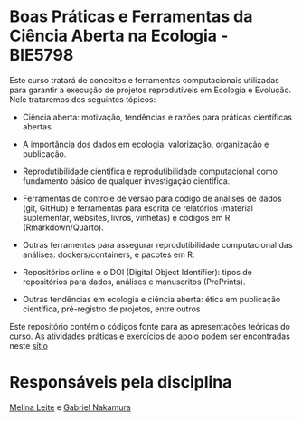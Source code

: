 
<!-- README.md is generated from README.Rmd. Please edit that file -->

# Boas Práticas e Ferramentas da Ciência Aberta na Ecologia - BIE5798

Este curso tratará de conceitos e ferramentas computacionais utilizadas
para garantir a execução de projetos reprodutíveis em Ecologia e
Evolução. Nele trataremos dos seguintes tópicos:

- Ciência aberta: motivação, tendências e razões para práticas
  científicas abertas.

- A importância dos dados em ecologia: valorização, organização e
  publicação.

- Reprodutibilidade científica e reprodutibilidade computacional como
  fundamento básico de qualquer investigação científica.

- Ferramentas de controle de versão para código de análises de dados
  (git, GitHub) e ferramentas para escrita de relatórios (material
  suplementar, websites, livros, vinhetas) e códigos em R
  (Rmarkdown/Quarto).

- Outras ferramentas para assegurar reprodutibilidade computacional das
  análises: dockers/containers, e pacotes em R.

- Repositórios online e o DOI (Digital Object Identifier): tipos de
  repositórios para dados, análises e manuscritos (PrePrints).

- Outras tendências em ecologia e ciência aberta: ética em publicação
  científica, pré-registro de projetos, entre outros

Este repositório contém o códigos fonte para as apresentações teóricas
do curso. As atividades práticas e exercícios de apoio podem ser
encontradas neste
[sítio](https://gabrielnakamura.github.io/USP_reproducibility_BIE5791/)

# Responsáveis pela disciplina

[Melina Leite](https://melinaleite.weebly.com/) e [Gabriel
Nakamura](https://main--gabrielnakamura.netlify.app/)

